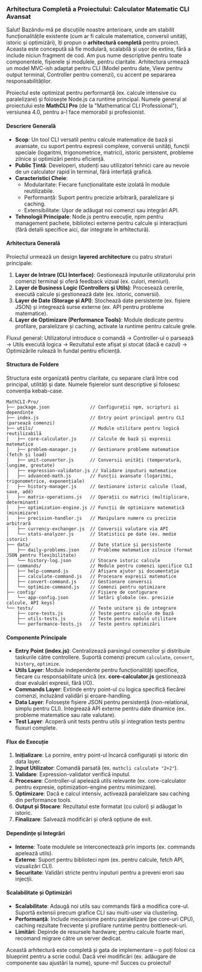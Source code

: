 ### Arhitectura Completă a Proiectului: Calculator Matematic CLI Avansat

Salut! Bazându-mă pe discuțiile noastre anterioare, unde am stabilit funcționalitățile existente (cum ar fi calcule matematice, conversii unități, istoric și optimizări), îți propun o **arhitectură completă** pentru proiect. Aceasta este concepută să fie modulară, scalabilă și ușor de extins, fără a include niciun fragment de cod. Am pus nume descriptive pentru toate componentele, fișierele și modulele, pentru claritate. Arhitectura urmează un model MVC-ish adaptat pentru CLI (Model pentru date, View pentru output terminal, Controller pentru comenzi), cu accent pe separarea responsabilităților.

Proiectul este optimizat pentru performanță (ex. calcule intensive cu paralelizare) și folosește Node.js ca runtime principal. Numele general al proiectului este **MathCLI Pro** (de la "Mathematical CLI Professional"), versiunea 4.0, pentru a-l face memorabil și profesionist.

#### Descriere Generală
- **Scop**: Un tool CLI versatil pentru calcule matematice de bază și avansate, cu suport pentru expresii complexe, conversii unități, funcții speciale (logaritmi, trigonometrice, matrici), istoric persistent, probleme zilnice și optimizări pentru eficiență.
- **Public Țintă**: Developeri, studenți sau utilizatori tehnici care au nevoie de un calculator rapid în terminal, fără interfață grafică.
- **Caracteristici Cheie**:
  - Modularitate: Fiecare funcționalitate este izolată în module reutilizabile.
  - Performanță: Suport pentru precizie arbitrară, paralelizare și caching.
  - Extensibilitate: Ușor de adăugat noi comenzi sau integrări API.
- **Tehnologii Principale**: Node.js pentru execuție, npm pentru management pachete, biblioteci externe pentru calcule și interacțiuni (fără detalii specifice aici, dar integrate în arhitectură).

#### Arhitectura Generală
Proiectul urmează un design **layered architecture** cu patru straturi principale:
1. **Layer de Intrare (CLI Interface)**: Gestionează inputurile utilizatorului prin comenzi terminal și oferă feedback vizual (ex. culori, meniuri).
2. **Layer de Business Logic (Controllers și Utils)**: Procesează cererile, execută calcule și gestionează date (ex. istoric, conversii).
3. **Layer de Date (Storage și API)**: Stochează date persistente (ex. fișiere JSON) și integrează surse externe (ex. API pentru probleme matematice).
4. **Layer de Optimizare (Performance Tools)**: Module dedicate pentru profilare, paralelizare și caching, activate la runtime pentru calcule grele.

Fluxul general: Utilizatorul introduce o comandă → Controller-ul o parsează → Utils execută logica → Rezultatul este afișat și stocat (dacă e cazul) → Optimizările rulează în fundal pentru eficiență.

#### Structura de Foldere
Structura este organizată pentru claritate, cu separare clară între cod principal, utilități și date. Numele fișierelor sunt descriptive și folosesc convenția kebab-case.

```
MathCLI-Pro/
├── package.json               // Configurații npm, scripturi și dependințe
├── index.js                   // Entry point principal pentru CLI (parsează comenzi)
├── utils/                     // Module utilitare pentru logică reutilizabilă
│   ├── core-calculator.js     // Calcule de bază și expresii matematice
│   ├── problem-manager.js     // Gestionare probleme matematice (fetch și load)
│   ├── unit-converter.js      // Conversii unități (temperatură, lungime, greutate)
│   ├── expression-validator.js // Validare inputuri matematice
│   ├── advanced-math.js       // Funcții avansate (logaritmi, trigonometrice, exponențiale)
│   ├── history-manager.js     // Gestionare istoric calcule (load, save, add)
│   ├── matrix-operations.js   // Operații cu matrici (multiplicare, determinant)
│   ├── optimization-engine.js // Funcții de optimizare matematică (minimizare)
│   ├── precision-handler.js   // Manipulare numere cu precizie arbitrară
│   ├── currency-exchanger.js  // Conversii valutare via API
│   └── stats-analyzer.js      // Statistici pe date (ex. medie istoric)
├── data/                      // Date statice și persistente
│   ├── daily-problems.json    // Probleme matematice zilnice (format JSON pentru flexibilitate)
│   └── history-log.json       // Stocare istoric calcule
├── commands/                  // Module pentru comenzi specifice CLI
│   ├── help-command.js        // Afișare ajutor și documentație
│   ├── calculate-command.js   // Procesare expresii matematice
│   ├── convert-command.js     // Gestionare conversii
│   └── optimize-command.js    // Comenzi pentru optimizare
├── config/                    // Fișiere de configurare
│   └── app-config.json        // Setări globale (ex. precizie calcule, API keys)
└── tests/                     // Teste unitare și de integrare
    ├── core-tests.js          // Teste pentru calcule de bază
    ├── utils-tests.js         // Teste pentru module utilitare
    └── performance-tests.js   // Teste pentru optimizări
```

#### Componente Principale
- **Entry Point (index.js)**: Centralizează parsingul comenzilor și distribuie taskurile către controllere. Suportă comenzi precum `calculate`, `convert`, `history`, `optimize`.
- **Utils Layer**: Module independente pentru funcționalități specifice, fiecare cu responsabilitate unică (ex. **core-calculator.js** gestionează doar evaluări expresii, fără I/O).
- **Commands Layer**: Extinde entry point-ul cu logica specifică fiecărei comenzi, incluzând validări și eroare-handling.
- **Data Layer**: Folosește fișiere JSON pentru persistență (non-relational, simplu pentru CLI). Integrează API externe pentru date dinamice (ex. probleme matematice sau rate valutare).
- **Test Layer**: Acoperă unit tests pentru utils și integration tests pentru fluxuri complete.

#### Flux de Execuție
1. **Inițializare**: La pornire, entry point-ul încarcă configurații și istoric din data layer.
2. **Input Utilizator**: Comandă parsată (ex. `mathcli calculate "2+2"`).
3. **Validare**: Expression-validator verifică inputul.
4. **Procesare**: Controller-ul apelează utils relevante (ex. core-calculator pentru expresie, optimization-engine pentru minimizare).
5. **Optimizare**: Dacă e calcul intensiv, activează paralelizare sau caching din performance tools.
6. **Output și Stocare**: Rezultatul este formatat (cu culori) și adăugat în istoric.
7. **Finalizare**: Salvează modificări și oferă opțiune de exit.

#### Dependințe și Integrări
- **Interne**: Toate modulele se interconectează prin imports (ex. commands apelează utils).
- **Externe**: Suport pentru biblioteci npm (ex. pentru calcule, fetch API, vizualizări CLI).
- **Securitate**: Validări stricte pentru inputuri pentru a preveni erori sau injecții.

#### Scalabilitate și Optimizări
- **Scalabilitate**: Adaugă noi utils sau commands fără a modifica core-ul. Suportă extensii precum grafice CLI sau multi-user via clustering.
- **Performanță**: Include mecanisme pentru paralelizare (pe core-uri CPU), caching rezultate frecvente și profilare runtime pentru bottleneck-uri.
- **Limitări**: Depinde de resursele hardware; pentru calcule foarte mari, recomand migrare către un server dedicat.

Această arhitectură este completă și gata de implementare – o poți folosi ca blueprint pentru a scrie codul. Dacă vrei modificări (ex. adăugare de componente sau ajustări la nume), spune-mi! Succes cu proiectul!